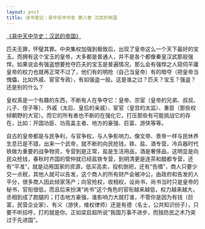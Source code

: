 ```yaml
---
layout: post
title: 读书笔记：易中天中华史 第八卷 汉武的帝国
---
```


[《易中天中华史：汉武的帝国》](http://read.douban.com/ebook/4847971/)

匹夫无罪，怀璧其罪。中央集权加强到极致后，出现了皇帝这么一个天下最好的宝玉。而拥有这个宝玉的皇帝，大多都是普通人，并不是各个都像秦皇汉武那般强悍。如果说会有强盗想要抢夺匹夫的宝玉是普遍情况，那么会有强悍之人窥伺平庸皇帝的权力也就再正常不过了，他们有的明抢（自己当皇帝）有的暗夺（把皇帝当傀儡，比如外戚、宦官专政），有如强盗一般。这是谁之过？匹夫？宝玉？强盗？还是别的什么？

皇权真是一个有趣的东西，不断有人在争夺它：皇帝、宗室（皇帝的兄弟、叔叔、儿子、侄子等）、外戚（太后、皇后的亲戚）、宦官（皇宫的太监）、重臣（那些权倾朝野的大官）。而它的所有者也不断的在强化它，打压那些有可能挑战它的存在，比如：开国功臣、功高盖主者、地方的豪强、巨富、游侠等等。

自古的皇帝都是与民争利，与官争权，与人争影响力。像文帝、景帝一样与民休养生息已是不错，出来一个武帝，就不断的向民抢钱，铁、盐、酒专营，冷兵器时代铁做为重要的战争物资，专营到是正常，盐是生活用品，酒是奢侈品，这明显是向民众抢钱，春秋时齐国的管仲就已经盐铁专营，到明清更是连茶和醋都专营，还有“平准”，就是动用国家的资源，低买高卖，投机倒把，还有“告缗”，商人只要少交一点税，其他人就可以告发，这个商人的所有财产会被冲公，由政府和告发的人平分，很多商人因此倾家荡产；向官抢权，收相权，设尚书，尚书当时只是皇帝的秘书，官衔很低，而且后来扮演“尚书”这个角色的官衔越来越低，权力越来越大，丞相到成了跑腿的；打击地方豪强，谁影响力大就打谁，不管你是因为有钱（巨富，民营企业家）、有义（游侠，维权律师）还是有德（名士，公共知识份子），只要不听招呼，打的就是你。正如梁启超所说“我国万事不进步，而独防民之术乃突过于先进国”。

<!--more-->

